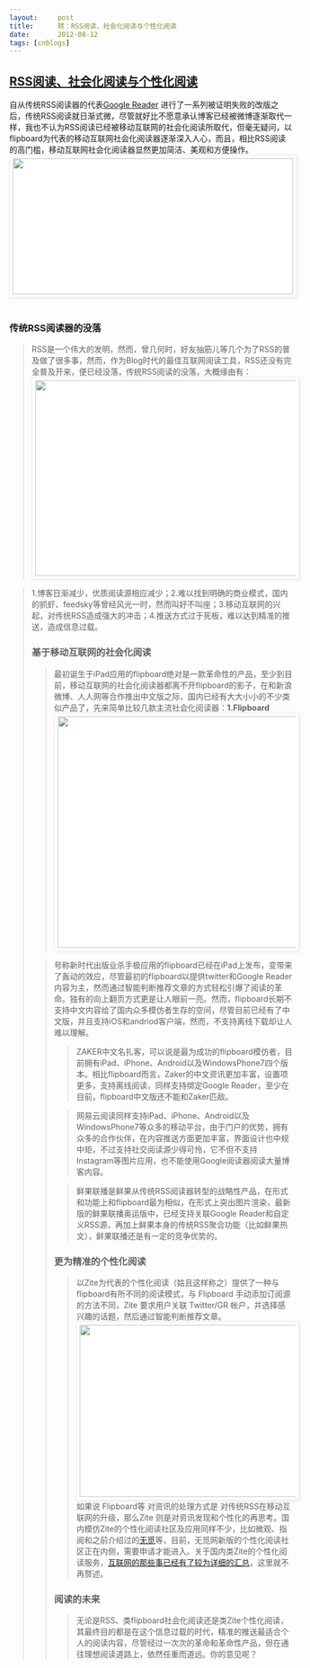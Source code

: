 ```yaml
---
layout:     post
title:      转：RSS阅读、社会化阅读与个性化阅读
date:       2012-08-12
tags: [cnblogs]
---
```

## [RSS阅读、社会化阅读与个性化阅读](http://wangyueblog.com/2012/08/05/rss-social-zite/)

自从传统RSS阅读器的代表[Google Reader](http://wangyueblog.com/tag/google-reader/) 进行了一系列被证明失败的改版之后，传统RSS阅读就日渐式微，尽管就好比不愿意承认博客已经被微博逐渐取代一样，我也不认为RSS阅读已经被移动互联网的社会化阅读所取代，但毫无疑问，以flipboard为代表的移动互联网社会化阅读器逐渐深入人心，而且，相比RSS阅读的高门槛，移动互联网社会化阅读器显然更加简洁、美观和方便操作。<br style="text-align: left; widows: 2; text-transform: none; background-color: #ffffff; text-indent: 0px; font: 13px/18px Arial, Tahoma, Helvetica, FreeSans, sans-serif; white-space: normal; orphans: 2; letter-spacing: normal; color: #222222; word-spacing: 0px; -webkit-text-size-adjust: auto; -webkit-text-stroke-width: 0px;" />[<img class="aligncenter size-full wp-image-2957" style="position: relative; background-color: #ffffff; -webkit-box-shadow: rgba(0, 0, 0, 0.0976563) 1px 1px 5px; box-shadow: rgba(0, 0, 0, 0.0976563) 1px 1px 5px; border: #eeeeee 1px solid; padding: 5px;" title="阅读器" src="http://wangyueblog.com/wp-content/uploads/%E9%98%85%E8%AF%BB%E5%99%A8.jpg" alt="" width="499" height="242" />](http://wangyueblog.com/wp-content/uploads/%E9%98%85%E8%AF%BB%E5%99%A8.jpg)<br style="text-align: left; widows: 2; text-transform: none; background-color: #ffffff; text-indent: 0px; font: 13px/18px Arial, Tahoma, Helvetica, FreeSans, sans-serif; white-space: normal; orphans: 2; letter-spacing: normal; color: #222222; word-spacing: 0px; -webkit-text-size-adjust: auto; -webkit-text-stroke-width: 0px;" /><br style="text-align: left; widows: 2; text-transform: none; background-color: #ffffff; text-indent: 0px; font: 13px/18px Arial, Tahoma, Helvetica, FreeSans, sans-serif; white-space: normal; orphans: 2; letter-spacing: normal; color: #222222; word-spacing: 0px; -webkit-text-size-adjust: auto; -webkit-text-stroke-width: 0px;" />

### 传统RSS阅读器的没落

> RSS是一个伟大的发明，然而，曾几何时，好友抽筋儿等几个为了RSS的普及做了很多事，然而，作为Blog时代的最佳互联网阅读工具，RSS还没有完全普及开来，便已经没落，传统RSS阅读的没落，大概缘由有：[<img class="aligncenter size-full wp-image-2958" style="position: relative; background-color: #ffffff; -webkit-box-shadow: rgba(0, 0, 0, 0.0976563) 1px 1px 5px; box-shadow: rgba(0, 0, 0, 0.0976563) 1px 1px 5px; border: #eeeeee 1px solid; padding: 5px;" title="rss" src="http://wangyueblog.com/wp-content/uploads/2381_1.jpg" alt="" width="500" height="348" />](http://wangyueblog.com/wp-content/uploads/2381_1.jpg)
<blockquote>1.博客日渐减少，优质阅读源相应减少；2.难以找到明确的商业模式，国内的抓虾、feedsky等曾经风光一时，然而叫好不叫座；3.移动互联网的兴起，对传统RSS造成强大的冲击；4.推送方式过于死板，难以达到精准的推送，造成信息过载。

### 基于移动互联网的社会化阅读

> 最初诞生于iPad应用的flipboard绝对是一款革命性的产品，至少到目前，移动互联网的社会化阅读器都离不开flipboard的影子，在和新浪微博、人人网等合作推出中文版之际，国内已经有大大小小的不少类似产品了，先来简单比较几款主流社会化阅读器：**1.Flipboard**[<img class="aligncenter size-medium wp-image-2960" style="position: relative; background-color: #ffffff; -webkit-box-shadow: rgba(0, 0, 0, 0.0976563) 1px 1px 5px; box-shadow: rgba(0, 0, 0, 0.0976563) 1px 1px 5px; border: #eeeeee 1px solid; padding: 5px;" title="flipboard" src="http://wangyueblog.com/wp-content/uploads/flipboard1-500x412.jpg" alt="" width="500" height="412" />](http://wangyueblog.com/wp-content/uploads/flipboard1.jpg)
<blockquote>号称新时代出版业杀手极应用的flipboard已经在iPad上发布，变带来了轰动的效应，尽管最初的flipboard以提供twitter和Google Reader内容为主，然而通过智能判断推荐文章的方式轻松引爆了阅读的革命。独有的向上翻页方式更是让人眼前一亮。然而，flipboard长期不支持中文内容给了国内众多模仿者生存的空间，尽管目前已经有了中文版，并且支持iOS和andriod客户端，然而，不支持离线下载却让人难以理解。

> ZAKER中文名扎客，可以说是最为成功的flipboard模仿者，目前拥有iPad、iPhone、Android以及WindowsPhone7四个版本。相比flipboard而言，Zaker的中文资讯更加丰富，设置项更多，支持离线阅读，同样支持绑定Google Reader，至少在目前，flipboard中文版还不能和Zaker匹敌。

> 网易云阅读同样支持iPad、iPhone、Android以及WindowsPhone7等众多的移动平台，由于门户的优势，拥有众多的合作伙伴，在内容推送方面更加丰富，界面设计也中规中矩，不过支持社交阅读源少得可怜，它不但不支持Instagram等图片应用，也不能使用Google阅读器阅读大量博客内容。

> 鲜果联播是鲜果从传统RSS阅读器转型的战略性产品，在形式和功能上和flipboard最为相似，在形式上突出图片渲染，最新版的鲜果联播奥运版中，已经支持关联Google Reader和自定义RSS源，再加上鲜果本身的传统RSS聚合功能（比如鲜果热文），鲜果联播还是有一定的竞争优势的。

### 更为精准的个性化阅读

> 以Zite为代表的个性化阅读（姑且这样称之）提供了一种与flipboard有所不同的阅读模式，与 Flipboard 手动添加订阅源的方法不同，Zite 要求用户关联 Twitter/GR 帐户，并选择感兴趣的话题，然后通过智能判断推荐文章。[<img class="aligncenter size-medium wp-image-2964" style="position: relative; background-color: #ffffff; -webkit-box-shadow: rgba(0, 0, 0, 0.0976563) 1px 1px 5px; box-shadow: rgba(0, 0, 0, 0.0976563) 1px 1px 5px; border: #eeeeee 1px solid; padding: 5px;" title="zite-personalized-magazine" src="http://wangyueblog.com/wp-content/uploads/zite-personalized-magazine-500x306.jpg" alt="" width="500" height="306" />](http://wangyueblog.com/wp-content/uploads/zite-personalized-magazine.jpg)如果说 Flipboard等 对资讯的处理方式是 对传统RSS在移动互联网的升级，那么Zite 则是对资讯发现和个性化的再思考。国内模仿Zite的个性化阅读社区及应用同样不少，比如微观、指阅和之前介绍过的[无觅](http://wangyueblog.com/tag/%E6%97%A0%E8%A7%85/)等，目前，无觅网新版的个性化阅读社区正在内侧，需要申请才能进入。关于国内类Zite的个性化阅读服务，[互联网的那些事已经有了较为详细的汇总](http://www.alibuybuy.com/posts/69952.html)，这里就不再赘述。

### 阅读的未来

> 无论是RSS、类flipboard社会化阅读还是类Zite个性化阅读，其最终目的都是在这个信息过载的时代，精准的推送最适合个人的阅读内容，尽管经过一次次的革命和革命性产品，但在通往理想阅读道路上，依然任重而道远。你的意见呢？ 
